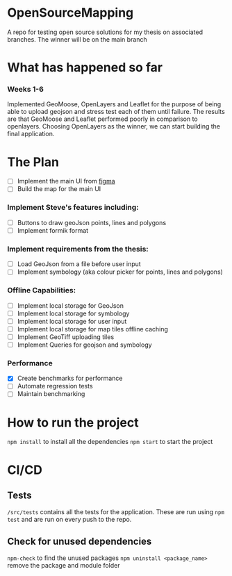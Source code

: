 # OpenSourceMapping
A repo for testing open source solutions for my thesis on associated branches. The winner will be on the main branch

# What has happened so far
### Weeks 1-6
Implemented GeoMoose, OpenLayers and Leaflet for the purpose of being able to upload geojson and stress test each of them until failure. 
The results are that GeoMoose and Leaflet performed poorly in comparison to openlayers. Choosing OpenLayers as the winner, we can start building the final application. 

# The Plan
- [ ]  Implement the main UI from [figma](https://www.figma.com/file/Mi1rOnJrmOvQbkW3S5J6gL/Thesis-Mockup?node-id=0%3A1)
- [ ]  Build the map for the main UI
### Implement Steve's features including: 
- [ ]  Buttons to draw geoJson points, lines and polygons
- [ ]  Implement formik format 

### Implement requirements from the thesis:
- [ ]  Load GeoJson from a file before user input 
- [ ]  Implement symbology (aka colour picker for points, lines and polygons)

### Offline Capabilities:
- [ ]  Implement local storage for GeoJson
- [ ]  Implement local storage for symbology
- [ ]  Implement local storage for user input
- [ ]  Implement local storage for map tiles offline caching
- [ ]  Implement GeoTiff uploading tiles 
- [ ]  Implement Queries for geojson and symbology

### Performance 
- [x] Create benchmarks for performance
- [ ]  Automate regression tests
- [ ]  Maintain benchmarking 

# How to run the project
`npm install` to install all the dependencies
`npm start` to start the project

# CI/CD
## Tests
`/src/tests` contains all the tests for the application. These are run using `npm test` and are run on every push to the repo.
## Check for unused dependencies
`npm-check` to find the unused packages
`npm uninstall <package_name>` remove the package and module folder